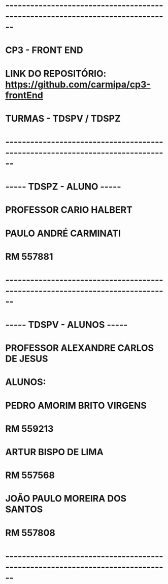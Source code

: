 # ------------------------------------------------------------------------------
# CP3 - FRONT END
# 
# LINK DO REPOSITÓRIO: https://github.com/carmipa/cp3-frontEnd
#
# TURMAS - TDSPV / TDSPZ
#
# ------------------------------------------------------------------------------
#
# ----- TDSPZ - ALUNO -----
#
# PROFESSOR CARIO HALBERT
#
# PAULO ANDRÉ CARMINATI
# RM 557881
# 
# ------------------------------------------------------------------------------
#
# ----- TDSPV - ALUNOS -----
#
# PROFESSOR ALEXANDRE CARLOS DE JESUS
#
# ALUNOS:
#
# PEDRO AMORIM BRITO VIRGENS
# RM 559213
#
# ARTUR BISPO DE LIMA
# RM 557568
#
# JOÃO PAULO MOREIRA DOS SANTOS
# RM 557808
#
# ------------------------------------------------------------------------------



